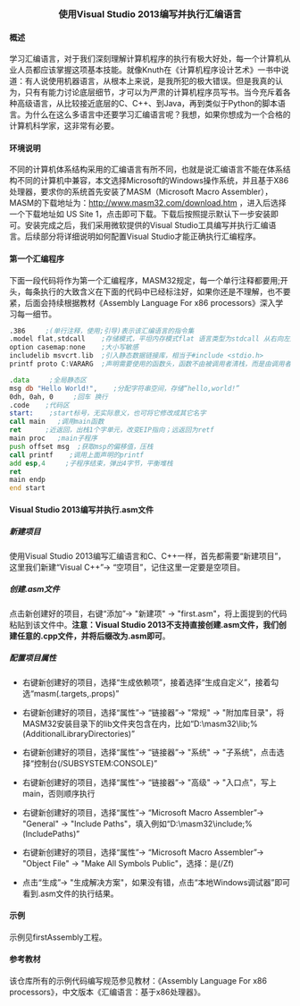### <center>**使用Visual Studio 2013编写并执行汇编语言**</center>


#### **概述**

学习汇编语言，对于我们深刻理解计算机程序的执行有极大好处，每一个计算机从业人员都应该掌握这项基本技能。就像Knuth在《计算机程序设计艺术》一书中说道：有人说使用机器语言，从根本上来说，是我所犯的极大错误。但是我真的认为，只有有能力讨论底层细节，才可以为严肃的计算机程序员写书。当今充斥着各种高级语言，从比较接近底层的C、C++、到Java，再到类似于Python的脚本语言。为什么在这么多语言中还要学习汇编语言呢？我想，如果你想成为一个合格的计算机科学家，这非常有必要。

#### **环境说明**

不同的计算机体系结构采用的汇编语言有所不同，也就是说汇编语言不能在体系结构不同的计算机中兼容，本文选择Microsoft的Windows操作系统，并且基于X86处理器，要求你的系统首先安装了MASM（Microsoft Macro Assembler），MASM的下载地址为：http://www.masm32.com/download.htm ，进入后选择一个下载地址如
US Site 1，点击即可下载。下载后按照提示默认下一步安装即可。安装完成之后，我们采用微软提供的Visual Studio工具编写并执行汇编语言。后续部分将详细说明如何配置Visual Studio才能正确执行汇编程序。

#### **第一个汇编程序**

下面一段代码将作为第一个汇编程序，MASM32规定，每一个单行注释都要用;开头，每条执行的大致含义在下面的代码中已经标注好，如果你还是不理解，也不要紧，后面会持续根据教材《Assembly Language For x86 processors》深入学习每一细节。

```asm
.386     ;(单行注释，使用;引导)表示该汇编语言的指令集
.model flat,stdcall    ;存储模式，平坦内存模式flat 语言类型为stdcall 从右向左压栈
option casemap:none    ;大小写敏感
includelib msvcrt.lib  ;引入静态数据链接库，相当于#include <stdio.h>
printf proto C:VARARG  ;声明需要使用的函数头，函数不由被调用者清栈，而是由调用者负责清栈

.data     ;全局静态区
msg db "Hello World!",    ;分配字符串空间，存储“hello,world!”
0dh, 0ah, 0     ;回车 换行
.code    ;代码区
start:    ;start标号，无实际意义，也可将它修改成其它名字
call main   ;调用main函数
ret      ;近返回，出栈1个字单元，改变EIP指向；远返回为retf
main proc   ;main子程序
push offset msg  ;获取msp的偏移值，压栈
call printf    ;调用上面声明的printf
add esp,4     ;子程序结束，弹出4字节，平衡堆栈
ret      
main endp  
end start 
```

#### **Visual Studio 2013编写并执行.asm文件**

##### **新建项目**

使用Visual Studio 2013编写汇编语言和C、C++一样，首先都需要“新建项目”，这里我们新建“Visual C++”-> “空项目”，记住这里一定要是空项目。

##### **创建.asm文件**

点击新创建好的项目，右键“添加”-> "新建项" -> "first.asm"，将上面提到的代码粘贴到该文件中。**注意：Visual Studio 2013不支持直接创建.asm文件，我们创建任意的.cpp文件，并将后缀改为.asm即可**。

##### **配置项目属性**

* 右键新创建好的项目，选择“生成依赖项”，接着选择“生成自定义”，接着勾选“masm(.targets,.props)”

* 右键新创建好的项目，选择“属性”-> “链接器”-> "常规" -> "附加库目录"，将MASM32安装目录下的lib文件夹包含在内，比如“D:\masm32\lib;%(AdditionalLibraryDirectories)”

* 右键新创建好的项目，选择“属性”-> “链接器”-> "系统" -> "子系统"，点击选择“控制台(/SUBSYSTEM:CONSOLE)”

* 右键新创建好的项目，选择“属性”-> “链接器”-> "高级" -> "入口点"，写上main，否则顺序执行

* 右键新创建好的项目，选择“属性”-> “Microsoft Macro Assembler”-> "General" -> "Include Paths"，填入例如“D:\masm32\include;%(IncludePaths)”

* 右键新创建好的项目，选择“属性”-> “Microsoft Macro Assembler”-> "Object File" -> "Make All Symbols Public"，选择：是(/Zf)

* 点击“生成”-> "生成解决方案"，如果没有错，点击“本地Windows调试器”即可看到.asm文件的执行结果。

#### **示例**

示例见firstAssembly工程。

#### **参考教材**

该仓库所有的示例代码编写规范参见教材：《Assembly Language For x86 processors》，中文版本《汇编语言：基于x86处理器》。


